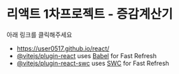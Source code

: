 # 리액트 1차프로젝트 - 증감계산기

아래 링크를 클릭해주세요

- https://user0517.github.io/react/
- [@vitejs/plugin-react](https://github.com/vitejs/vite-plugin-react/blob/main/packages/plugin-react/README.md) uses [Babel](https://babeljs.io/) for Fast Refresh
- [@vitejs/plugin-react-swc](https://github.com/vitejs/vite-plugin-react-swc) uses [SWC](https://swc.rs/) for Fast Refresh
